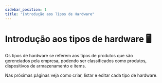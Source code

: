 ```yaml
---
sidebar_position: 1
title: "Introdução aos Tipos de Hardware"
---
```


# Introdução aos tipos de hardware :desktop_computer:

Os tipos de hardware se referem aos tipos de produtos que são gerenciados pela empresa, podendo ser classificados como produtos, dispositivos de armazenamento e items.

Nas próximas páginas veja como criar, listar e editar cada tipo de hardware.
